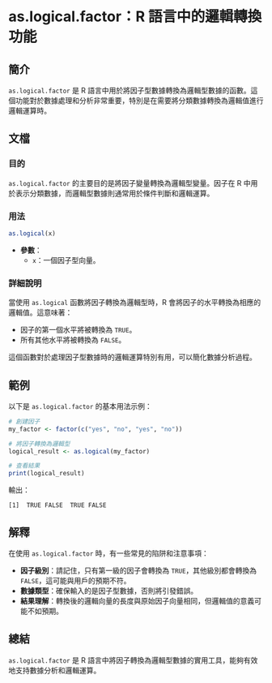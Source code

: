 <!--
Meta Description: # as.logical.factor：R 語言中的邏輯轉換功能 ## 簡介 `as.logical.factor` 是 R 語言中用於將因子型數據轉換為邏輯型數據的函數。這個功能對於數據處理和分析非常重要，特別是在需要將分類數據轉換為邏輯值進行邏輯運算時。 ## 文檔 ### 目的 `as.log...
Meta Keywords: logical, factor, true, false, my_factor
-->

# as.logical.factor：R 語言中的邏輯轉換功能

## 簡介
`as.logical.factor` 是 R 語言中用於將因子型數據轉換為邏輯型數據的函數。這個功能對於數據處理和分析非常重要，特別是在需要將分類數據轉換為邏輯值進行邏輯運算時。

## 文檔
### 目的
`as.logical.factor` 的主要目的是將因子變量轉換為邏輯型變量。因子在 R 中用於表示分類數據，而邏輯型數據則通常用於條件判斷和邏輯運算。

### 用法
```R
as.logical(x)
```
- **參數**：
  - `x`：一個因子型向量。

### 詳細說明
當使用 `as.logical` 函數將因子轉換為邏輯型時，R 會將因子的水平轉換為相應的邏輯值。這意味著：
- 因子的第一個水平將被轉換為 `TRUE`。
- 所有其他水平將被轉換為 `FALSE`。

這個函數對於處理因子型數據時的邏輯運算特別有用，可以簡化數據分析過程。

## 範例
以下是 `as.logical.factor` 的基本用法示例：

```R
# 創建因子
my_factor <- factor(c("yes", "no", "yes", "no"))

# 將因子轉換為邏輯型
logical_result <- as.logical(my_factor)

# 查看結果
print(logical_result)
```

輸出：
```
[1]  TRUE FALSE  TRUE FALSE
```

## 解釋
在使用 `as.logical.factor` 時，有一些常見的陷阱和注意事項：
- **因子級別**：請記住，只有第一級的因子會轉換為 `TRUE`，其他級別都會轉換為 `FALSE`，這可能與用戶的預期不符。
- **數據類型**：確保輸入的是因子型數據，否則將引發錯誤。
- **結果理解**：轉換後的邏輯向量的長度與原始因子向量相同，但邏輯值的意義可能不如預期。

## 總結
`as.logical.factor` 是 R 語言中將因子轉換為邏輯型數據的實用工具，能夠有效地支持數據分析和邏輯運算。